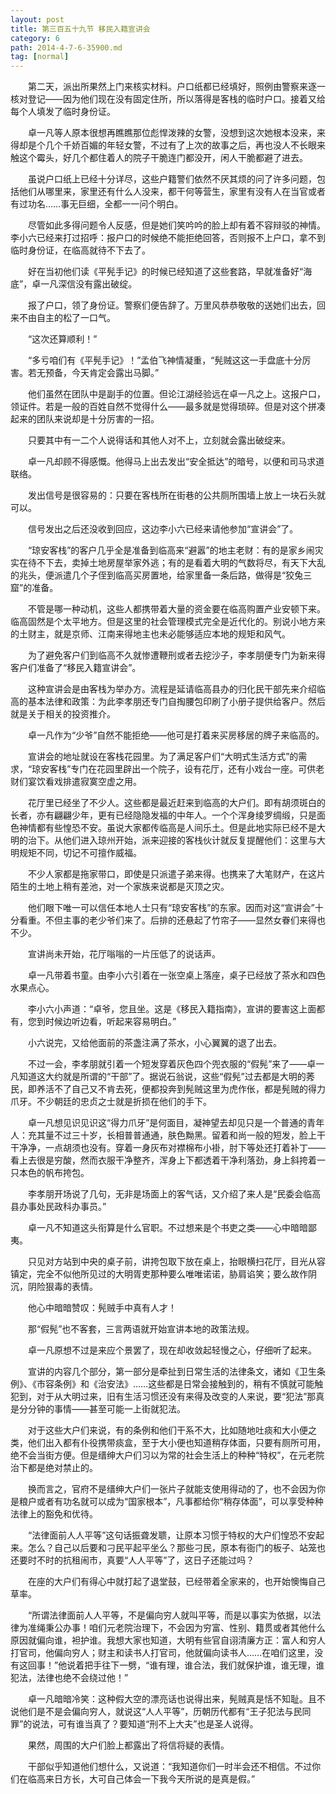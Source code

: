 ```yaml
---
layout: post
title: 第三百五十九节 移民入籍宣讲会
category: 6
path: 2014-4-7-6-35900.md
tag: [normal]
---
```


　　第二天，派出所果然上门来核实材料。户口纸都已经填好，照例由警察来逐一核对登记——因为他们现在没有固定住所，所以落得是客栈的临时户口。接着又给每个人填发了临时身份证。

　　卓一凡等人原本很想再瞧瞧那位彪悍泼辣的女警，没想到这次她根本没来，来得却是个几个千娇百媚的年轻女警，不过有了上次的故事之后，再也没人不长眼来触这个霉头，好几个都住着人的院子干脆连门都没开，闲人干脆都避了进去。

　　虽说户口纸上已经十分详尽，这些户籍警们依然不厌其烦的问了许多问题，包括他们从哪里来，家里还有什么人没来，都干何等营生，家里有没有人在当官或者有过功名……事无巨细，全都一一问个明白。

　　尽管如此多得问题令人反感，但是她们笑吟吟的脸上却有着不容辩驳的神情。李小六已经来打过招呼：报户口的时候绝不能拒绝回答，否则报不上户口，拿不到临时身份证，在临高就待不下去了。

　　好在当初他们读《平髡手记》的时候已经知道了这些套路，早就准备好“海底”，卓一凡深信没有露出破绽。

　　报了户口，领了身份证。警察们便告辞了。万里风恭恭敬敬的送她们出去，回来不由自主的松了一口气。

　　“这次还算顺利！”

　　“多亏咱们有《平髡手记》！”孟伯飞神情凝重，“髡贼这这一手盘底十分厉害。若无预备，今天肯定会露出马脚。”

　　他们虽然在团队中是副手的位置。但论江湖经验远在卓一凡之上。这报户口，领证件。若是一般的百姓自然不觉得什么——最多就是觉得琐碎。但是对这个拼凑起来的团队来说却是十分厉害的一招。

　　只要其中有一二个人说得话和其他人对不上，立刻就会露出破绽来。

　　卓一凡却顾不得感慨。他得马上出去发出“安全抵达”的暗号，以便和司马求道联络。

　　发出信号是很容易的：只要在客栈所在街巷的公共厕所围墙上放上一块石头就可以。

　　信号发出之后还没收到回应，这边李小六已经来请他参加“宣讲会”了。

　　“琼安客栈”的客户几乎全是准备到临高来“避嚣”的地主老财：有的是家乡闹灾实在待不下去，卖掉土地房屋举家外逃；有的是看着大明的气数将尽，有天下大乱的兆头，便派遣几个子侄到临高买房置地，给家里备一条后路，做得是“狡兔三窟”的准备。

　　不管是哪一种动机，这些人都携带着大量的资金要在临高购置产业安顿下来。临高固然是个太平地方。但是这里的社会管理模式完全是近代化的。别说小地方来的土财主，就是京师、江南来得地主也未必能够适应本地的规矩和风气。

　　为了避免客户们到临高不久就惨遭鞭刑或者去挖沙子，李孝朋便专门为新来得客户们准备了“移民入籍宣讲会”。

　　这种宣讲会是由客栈为举办方。流程是延请临高县办的归化民干部先来介绍临高的基本法律和政策：为此李孝朋还专门自掏腰包印刷了小册子提供给客户。然后就是关于相关的投资推介。

　　卓一凡作为“少爷”自然不能拒绝——他可是打着来买房移居的牌子来临高的。

　　宣讲会的地址就设在客栈花园里。为了满足客户们“大明式生活方式”的需求，“琼安客栈”专门在花园里辟出一个院子，设有花厅，还有小戏台一座。可供老财们宴饮看戏排遣寂寞空虚之用。

　　花厅里已经坐了不少人。这些都是最近赶来到临高的大户们。即有胡须斑白的长者，亦有翩翩少年，更有已经隐隐发福的中年人。一个个浑身绫罗绸缎，只是面色神情都有些惶恐不安。虽说大家都传临高是人间乐土。但是此地实际已经不是大明的治下。从他们进入琼州开始，派来迎接的客栈伙计就反复提醒他们：这里与大明规矩不同，切记不可擅作威福。

　　不少人家都是拖家带口，即使是只派遣子弟来得。也携来了大笔财产，在这片陌生的土地上稍有差池，对一个家族来说都是灭顶之灾。

　　他们眼下唯一可以信任本地人士只有“琼安客栈”的东家。因而对这“宣讲会”十分看重。不但主事的老少爷们来了。后排的还悬起了竹帘子——显然女眷们来得也不少。

　　宣讲尚未开始，花厅嗡嗡的一片压低了的说话声。

　　卓一凡带着书童。由李小六引着在一张空桌上落座，桌子已经放了茶水和四色水果点心。

　　李小六小声道：“卓爷，您且坐。这是《移民入籍指南》，宣讲的要害这上面都有，您到时候边听边看，听起来容易明白。”

　　小六说完，又给他面前的茶盏注满了茶水，小心翼翼的退了出去。

　　不过一会，李孝朋就引着一个短发穿着灰色四个兜衣服的“假髡”来了——卓一凡知道这大约就是所谓的“干部”了。据说石翁说，这些“假髡”过去都是大明的莠民，即养活不了自己又不肯去死，便都投奔到髡贼这里为虎作伥，都是髡贼的得力爪牙。不少朝廷的忠贞之士就是折损在他们的手下。

　　卓一凡想见识见识这“得力爪牙”是何面目，凝神望去却见只是一个普通的青年人：充其量不过三十岁，长相普普通通，肤色黝黑。留着和尚一般的短发，脸上干干净净，一点胡须也没有。穿着一身灰布对襟棉布小褂，肘下等处还打着补丁——看上去很是穷酸，然而衣服干净整齐，浑身上下都透着干净利落劲，身上斜挎着一只本色的帆布挎包。

　　李孝朋开场说了几句，无非是场面上的客气话，又介绍了来人是“民委会临高县办事处民政科办事员。”

　　卓一凡不知道这头衔算是什么官职。不过想来是个书吏之类——心中暗暗鄙夷。

　　只见对方站到中央的桌子前，讲挎包取下放在桌上，抬眼横扫花厅，目光从容镇定，完全不似他所见过的大明胥吏那种要么唯唯诺诺，胁肩谄笑；要么故作阴沉，阴险狠毒的表情。

　　他心中暗暗赞叹：髡贼手中真有人才！

　　那“假髡”也不客套，三言两语就开始宣讲本地的政策法规。

　　卓一凡原想不过是来应个景罢了，现在却收敛起轻慢之心，仔细听了起来。

　　宣讲的内容几个部分，第一部分是牵扯到日常生活的法律条文，诸如《卫生条例》、《市容条例》和《治安法》……这些都是日常会接触到的，稍有不慎就可能触犯到，对于从大明过来，旧有生活习惯还没有来得及改变的人来说，要“犯法”那真是分分钟的事情——甚至可能一上街就犯法。

　　对于这些大户们来说，有的条例和他们干系不大，比如随地吐痰和大小便之类，他们出入都有仆役携带痰盒，至于大小便也知道稍存体面，只要有厕所可用，绝不会当街方便。但是缙绅大户们习以为常的社会生活上的种种“特权”，在元老院治下都是绝对禁止的。

　　换而言之，官府不是缙绅大户们一张片子就能支使用得动的了，也不会因为你是粮户或者有功名就可以成为“国家根本”，凡事都给你“稍存体面”，可以享受种种法律上的豁免和优待。

　　“法律面前人人平等”这句话振聋发聩，让原本习惯于特权的大户们惶恐不安起来。怎么？自己以后要和刁民平起平坐么？那些刁民，原本有衙门的板子、站笼也还要时不时的抗租闹市，真要“人人平等”了，这日子还能过吗？

　　在座的大户们有得心中就打起了退堂鼓，已经带着全家来的，也开始懊悔自己草率。

　　“所谓法律面前人人平等，不是偏向穷人就叫平等，而是以事实为依据，以法律为准绳秉公办事！咱们元老院治理下，不会因为穷富、性别、籍贯或者其他什么原因就偏向谁，袒护谁。我想大家也知道，大明有些官自诩清廉方正：富人和穷人打官司，他偏向穷人；财主和读书人打官司，他就偏向读书人……在咱们这里，没有这回事！”他说着把手往下一劈，“谁有理，谁合法，我们就保护谁，谁无理，谁犯法，法律也绝不会绕过他！”

　　卓一凡暗暗冷笑：这种假大空的漂亮话也说得出来，髡贼真是恬不知耻。且不说他们是不是会偏向穷人，就说这“人人平等”，历朝历代都有“王子犯法与民同罪”的说法，可有谁当真了？要知道“刑不上大夫”也是圣人说得。

　　果然，周围的大户们脸上都露出了将信将疑的表情。

　　干部似乎知道他们想什么，又说道：“我知道你们一时半会还不相信。不过你们在临高来日方长，大可自己体会一下我今天所说的是真是假。”
